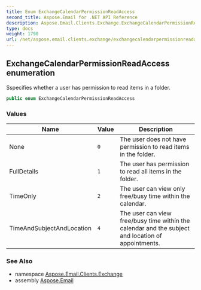 ```yaml
---
title: Enum ExchangeCalendarPermissionReadAccess
second_title: Aspose.Email for .NET API Reference
description: Aspose.Email.Clients.Exchange.ExchangeCalendarPermissionReadAccess enum. Sspecifies whether a user has permission to read items in a folder
type: docs
weight: 1790
url: /net/aspose.email.clients.exchange/exchangecalendarpermissionreadaccess/
---
```

## ExchangeCalendarPermissionReadAccess enumeration

Sspecifies whether a user has permission to read items in a folder.

```csharp
public enum ExchangeCalendarPermissionReadAccess
```

### Values

| Name | Value | Description |
| --- | --- | --- |
| None | `0` | The user does not have permission to read items in the folder. |
| FullDetails | `1` | The user has permission to read all items in the folder. |
| TimeOnly | `2` | The user can view only free/busy time within the calendar. |
| TimeAndSubjectAndLocation | `4` | The user can view free/busy time within the calendar and the subject and location of appointments. |

### See Also

* namespace [Aspose.Email.Clients.Exchange](../../aspose.email.clients.exchange/)
* assembly [Aspose.Email](../../)


